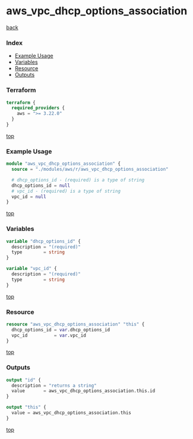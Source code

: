 # aws_vpc_dhcp_options_association

[back](../aws.md)

### Index

- [Example Usage](#example-usage)
- [Variables](#variables)
- [Resource](#resource)
- [Outputs](#outputs)

### Terraform

```terraform
terraform {
  required_providers {
    aws = ">= 3.22.0"
  }
}
```

[top](#index)

### Example Usage

```terraform
module "aws_vpc_dhcp_options_association" {
  source = "./modules/aws/r/aws_vpc_dhcp_options_association"

  # dhcp_options_id - (required) is a type of string
  dhcp_options_id = null
  # vpc_id - (required) is a type of string
  vpc_id = null
}
```

[top](#index)

### Variables

```terraform
variable "dhcp_options_id" {
  description = "(required)"
  type        = string
}

variable "vpc_id" {
  description = "(required)"
  type        = string
}
```

[top](#index)

### Resource

```terraform
resource "aws_vpc_dhcp_options_association" "this" {
  dhcp_options_id = var.dhcp_options_id
  vpc_id          = var.vpc_id
}
```

[top](#index)

### Outputs

```terraform
output "id" {
  description = "returns a string"
  value       = aws_vpc_dhcp_options_association.this.id
}

output "this" {
  value = aws_vpc_dhcp_options_association.this
}
```

[top](#index)